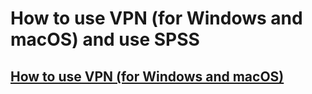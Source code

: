 # How to use VPN (for Windows and macOS) and use SPSS

## [How to use VPN (for Windows and macOS)](https://ttezcan.gitbook.io/guidelines-and-rubrics/technology-tools-and-software/how-to-use-vpn-for-windows-and-macos)

